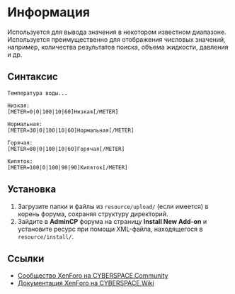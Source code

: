# Информация

Используется для вывода значения в некотором известном диапазоне. Используется преимущественно для отображения числовых значений, например, количества результатов поиска, объема жидкости, давления и др.

## Синтаксис

```
Температура воды...

Низкая:
[METER=0|0|100|10|60]Низкая[/METER]

Нормальная:
[METER=30|0|100|10|60]Нормальная[/METER]

Горячая:
[METER=80|0|100|10|60]Горячая[/METER]

Кипяток:
[METER=100|0|100|90|90]Кипяток[/METER]
```

## Установка

1. Загрузите папки и файлы из `resource/upload/` (если имеется) в корень форума, сохраняя структуру директорий.
2. Зайдите в **AdminCP** форума на страницу **Install New Add-on** и установите ресурс при помощи XML-файла, находящегося в `resource/install/`.

## Ссылки

- [Сообщество XenForo на CYBERSPACE.Community](//cyberspace.community/forums/30/)
- [Документация XenForo на CYBERSPACE.Wiki](//xenforo.cyberspace.wiki/)
